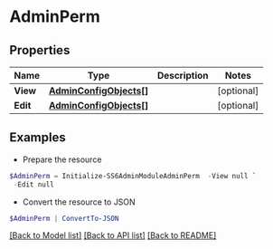 # AdminPerm
## Properties

Name | Type | Description | Notes
------------ | ------------- | ------------- | -------------
**View** | [**AdminConfigObjects[]**](AdminConfigObjects.md) |  | [optional] 
**Edit** | [**AdminConfigObjects[]**](AdminConfigObjects.md) |  | [optional] 

## Examples

- Prepare the resource
```powershell
$AdminPerm = Initialize-SS6AdminModuleAdminPerm  -View null `
 -Edit null
```

- Convert the resource to JSON
```powershell
$AdminPerm | ConvertTo-JSON
```

[[Back to Model list]](../README.md#documentation-for-models) [[Back to API list]](../README.md#documentation-for-api-endpoints) [[Back to README]](../README.md)

